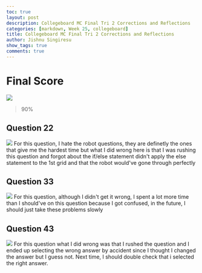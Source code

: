 ```yaml
---
toc: true
layout: post
description: Collegeboard MC Final Tri 2 Corrections and Reflections
categories: [markdown, Week 25, collegeboard]
title: Collegeboard MC Final Tri 2 Corrections and Reflections
author: Jishnu Singiresu
show_tags: true
comments: true
---
```

# Final Score 
![]({{site.baseurl}}/images/MCFInal2-1.png)

>90%
## Question 22
![]({{site.baseurl}}/images/MCFInal2-3.png)
For this question, I hate the robot questions, they are definetly the ones that give me the hardest time but what I did wrong here is that I was rushing this question and forgot about the if/else statement didn't apply the else statement to the 1st grid and that the robot would've gone through perfectly
## Question 33
![]({{site.baseurl}}/images/MCFInal2-4.png)
For this question, although I didn't get it wrong, I spent a lot more time than I should've on this question because I got confused, in the future, I should just take these problems slowly
## Question 43
![]({{site.baseurl}}/images/MCFInal2-2.png)
For this question what I did wrong was that I rushed the question and I ended up selecting the wrong answer by accident since I thought I changed the answer but I guess not. Next time, I should double check that i selected the right answer.
